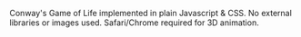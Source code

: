 Conway's Game of Life implemented in plain Javascript & CSS. No external libraries or images used. Safari/Chrome required for 3D animation.
